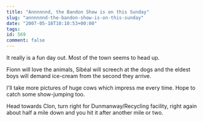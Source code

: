 ```yaml
---
title: "Annnnnnd, the Bandon Show is on this Sunday"
slug: "annnnnnd-the-bandon-show-is-on-this-sunday"
date: "2007-05-18T10:10:53+00:00"
tags:
id: 569
comment: false
---
```


It really is a fun day out. Most of the town seems to head up. 

Fionn will love the animals, Sibéal will screech at the dogs and the eldest boys will demand ice-cream from the second they arrive.

I'll take more pictures of huge cows which impress me every time. Hope to catch some show-jumping too.

Head towards Clon, turn right for Dunmanway/Recycling facility, right again about half a mile down and you hit it after another mile or two.
